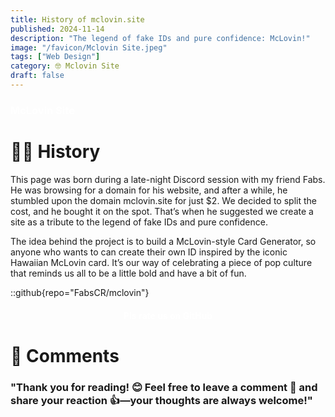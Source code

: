 ```yaml
---
title: History of mclovin.site
published: 2024-11-14
description: "The legend of fake IDs and pure confidence: McLovin!"
image: "/favicon/Mclovin Site.jpeg"
tags: ["Web Design"]
category: 🤓 Mclovin Site
draft: false
---
```

<h3>
<a ### href="https://mclovin.site" target="_blank" style="color: white; font-weight: bold; text-decoration: none;">
        McLovin Site
    </a>
</h3>

 # 🧙‍♂️ History

<p>This page was born during a late-night Discord session with my friend Fabs. He was browsing for a domain for his website, and after a while, he stumbled upon the domain mclovin.site for just $2. We decided to split the cost, and he bought it on the spot. That’s when he suggested we create a site as a tribute to the legend of fake IDs and pure confidence.</p>

<p>The idea behind the project is to build a McLovin-style Card Generator, so anyone who wants to can create their own ID inspired by the iconic Hawaiian McLovin card. It’s our way of celebrating a piece of pop culture that reminds us all to be a little bold and have a bit of fun.</p>

::github{repo="FabsCR/mclovin"}

<footer style="margin-top: 20px; text-align: center;">
    <p><a href="https://github.com/FabsCR/mclovin" target="_blank" style="color: white; text-decoration: none; font-weight: bold;">Pls rate us on GitHub</a></p>
</footer>

# 💬 Comments
### "Thank you for reading! 😊 Feel free to leave a comment 💬 and share your reaction 👍—your thoughts are always welcome!"

<script id="giscus-script" src="https://giscus.app/client.js"
        data-repo="MauroQ80/Personal-Blog"
        data-repo-id="R_kgDONPH48A"
        data-category="General"
        data-category-id="DIC_kwDONPH48M4CkdQw"
        data-mapping="url"
        data-strict="0"
        data-reactions-enabled="1"
        data-emit-metadata="0"
        data-input-position="bottom"
        data-theme="dark_protanopia" 
        data-lang="en"
        crossorigin="anonymous"
        async>
</script>





